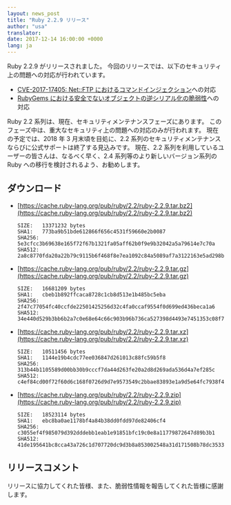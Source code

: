 ```yaml
---
layout: news_post
title: "Ruby 2.2.9 リリース"
author: "usa"
translator:
date: 2017-12-14 16:00:00 +0000
lang: ja
---
```


Ruby 2.2.9 がリリースされました。
今回のリリースでは、以下のセキュリティ上の問題への対応が行われています。

* [CVE-2017-17405: Net::FTP におけるコマンドインジェクション](/ja/news/2017/12/14/net-ftp-command-injection-cve-2017-17405/)への対応
* [RubyGems における安全でないオブジェクトの逆シリアル化の脆弱性](http://blog.rubygems.org/2017/10/09/unsafe-object-deserialization-vulnerability.html)への対応

Ruby 2.2 系列は、現在、セキュリティメンテナンスフェーズにあります。
このフェーズ中は、重大なセキュリティ上の問題への対応のみが行われます。
現在の予定では、2018 年 3 月末頃を目処に、2.2 系列のセキュリティメンテナンスならびに公式サポートは終了する見込みです。
現在、2.2 系列を利用しているユーザーの皆さんは、なるべく早く、2.4 系列等のより新しいバージョン系列の Ruby への移行を検討されるよう、お勧めします。

## ダウンロード

* [https://cache.ruby-lang.org/pub/ruby/2.2/ruby-2.2.9.tar.bz2](https://cache.ruby-lang.org/pub/ruby/2.2/ruby-2.2.9.tar.bz2)

      SIZE:   13371232 bytes
      SHA1:   773ba9b51bde612866f656c4531f59660e2b0087
      SHA256: 5e3cfcc3b69638e165f72f67b1321fa05aff62b0f9e9b32042a5a79614e7c70a
      SHA512: 2a8c8770fda20a22b79c9115b6f468f8e7ea1092c84a5089af7a3122163e5ad298b493e6637e4d93ba02d899d8a619c94064dda8ac98cf3b93f64f45d5401085

* [https://cache.ruby-lang.org/pub/ruby/2.2/ruby-2.2.9.tar.gz](https://cache.ruby-lang.org/pub/ruby/2.2/ruby-2.2.9.tar.gz)

      SIZE:   16681209 bytes
      SHA1:   cbeb1b892ffcaca8728c1cb8d513e1b485bc5eba
      SHA256: 2f47c77054fc40ccfde22501425256d32c4fa0ccaf9554f0d699ed436beca1a6
      SHA512: 34e440d529b3bb6b2a7c0e68e64c66c903b96b736ca527398d4493e7451353c08f7cc68b83c55011b53d76411c118fcb3c9e70c1a08439a591eeee98c430c297

* [https://cache.ruby-lang.org/pub/ruby/2.2/ruby-2.2.9.tar.xz](https://cache.ruby-lang.org/pub/ruby/2.2/ruby-2.2.9.tar.xz)

      SIZE:   10511456 bytes
      SHA1:   1144e19b4cdc77ee036847d261013c88fc59b5f8
      SHA256: 313b44b1105589d00bb30b9cccf7da44d263fe20a2d8d269ada536d4a7ef285c
      SHA512: c4ef84cd00f72f60d6c168f0726d9d7e9573549c2bbae83893e1a9d5e64fc7938f4c9d50a47147b28b37cbf36263f95e10a810c0797bad941775a48d75a8c933

* [https://cache.ruby-lang.org/pub/ruby/2.2/ruby-2.2.9.zip](https://cache.ruby-lang.org/pub/ruby/2.2/ruby-2.2.9.zip)

      SIZE:   18523114 bytes
      SHA1:   ebc8ba0ae1178bf4a84b38dd0fdd97de82406cf4
      SHA256: c3055ef4f985079d392dddebb1eab1e91851bfc19c0e8a11779872647d89b3b1
      SHA512: 41de195641bc8cca43a726c1d707720dc9d3b8a853002548a31d171508b78dc353328c9a526dfbbc76493307c0e9e5fce669cc9fc3efc9626f84f2af5aca1a55

## リリースコメント

リリースに協力してくれた皆様、また、脆弱性情報を報告してくれた皆様に感謝します。
